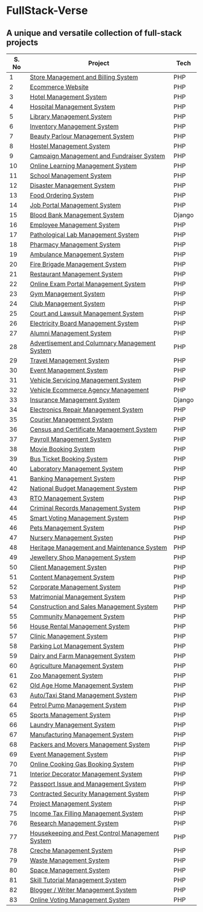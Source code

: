 # FullStack-Verse

## A unique and versatile collection of full-stack projects 

| S. No | Project | Tech |
|-------|---------|------|
| 1 | [Store Management and Billing System]() | PHP |
| 2 | [Ecommerce Website]() | PHP |
| 3 | [Hotel Management System]() | PHP |
| 4 | [Hospital Management System]() | PHP |
| 5 | [Library Management System]() | PHP |
| 6 | [Inventory Management System]() | PHP |
| 7 | [Beauty Parlour Management System]() | PHP |
| 8 | [Hostel Management System]() | PHP |
| 9 | [Campaign Management and Fundraiser System]() | PHP |
| 10 | [Online Learning Management System]() | PHP |
| 11 | [School Management System]() | PHP |
| 12 | [Disaster Management System]() | PHP |
| 13 | [Food Ordering System]() | PHP |
| 14 | [Job Portal Management System]() | PHP |
| 15 | [Blood Bank Management System]() | Django |
| 16 | [Employee Management System]() | PHP |
| 17 | [Pathological Lab Management System]() | PHP |
| 18 | [Pharmacy Management System]() | PHP |
| 19 | [Ambulance Management System]() | PHP |
| 20 | [Fire Brigade Management System]() | PHP |
| 21 | [Restaurant Management System]() | PHP |
| 22 | [Online Exam Portal Management System]() | PHP |
| 23 | [Gym Management System]() | PHP |
| 24 | [Club Management System]() | PHP |
| 25 | [Court and Lawsuit Management System]() | PHP |
| 26 | [Electricity Board Management System]() | PHP |
| 27 | [Alumni Management System]() | PHP |
| 28 | [Advertisement and Columnary Management System]() | PHP |
| 29 | [Travel Management System]() | PHP |
| 30 | [Event Management System]() | PHP |
| 31 | [Vehicle Servicing Management System]() | PHP |
| 32 | [Vehicle Ecommerce Agency Management]() | PHP |
| 33 | [Insurance Management System]() | Django |
| 34 | [Electronics Repair Management System]() | PHP |
| 35 | [Courier Management System]() | PHP |
| 36 | [Census and Certificate Management System]() | PHP |
| 37 | [Payroll Management System]() | PHP |
| 38 | [Movie Booking System]() | PHP |
| 39 | [Bus Ticket Booking System]() | PHP |
| 40 | [Laboratory Management System]() | PHP |
| 41 | [Banking Management System]() | PHP |
| 42 | [National Budget Management System]() | PHP |
| 43 | [RTO Management System]() | PHP |
| 44 | [Criminal Records Management System]() | PHP |
| 45 | [Smart Voting Management System]() | PHP |
| 46 | [Pets Management System]() | PHP |
| 47 | [Nursery Management Systen]() | PHP |
| 48 | [Heritage Management and Maintenance System]() | PHP |
| 49 | [Jewellery Shop Management System]() | PHP |
| 50 | [Client Management Systen]() | PHP |
| 51 | [Content Management System]() | PHP |
| 52 | [Corporate Management System]() | PHP |
| 53 | [Matrimonial Management System]() | PHP |
| 54 | [Construction and Sales Management System]() | PHP |
| 55 | [Community Management System]() | PHP |
| 56 | [House Rental Management System]() | PHP |
| 57 | [Clinic Management System]() | PHP |
| 58 | [Parking Lot Management System]() | PHP |
| 59 | [Dairy and Farm Management System]() | PHP |
| 60 | [Agriculture Management System]() | PHP |
| 61 | [Zoo Management System]() | PHP |
| 62 | [Old Age Home Management System]() | PHP |
| 63 | [Auto/Taxi Stand Management System]() | PHP |
| 64 | [Petrol Pump Management System]() | PHP |
| 65 | [Sports Management System]() | PHP |
| 66 | [Laundry Management System]() | PHP |
| 67 | [Manufacturing Management System]() | PHP |
| 68 | [Packers and Movers Management System]() | PHP |
| 69 | [Event Management System]() | PHP |
| 70 | [Online Cooking Gas Booking System]() | PHP |
| 71 | [Interior Decorator Management System]() | PHP |
| 72 | [Passport Issue and Management System]() | PHP |
| 73 | [Contracted Security Management System]() | PHP |
| 74 | [Project Management System]() | PHP |
| 75 | [Income Tax Filling Management System]() | PHP |
| 76 | [Research Management System]() | PHP |
| 77 | [Housekeeping and Pest Control Management System]() | PHP |
| 78 | [Creche Management System]() | PHP |
| 79 | [Waste Management System]() | PHP |
| 80 | [Space Management System]() | PHP |
| 81 | [Skill Tutorial Management System]() | PHP |
| 82 | [Blogger / Writer Management System]() | PHP |
| 83 | [Online Voting Management System]() | PHP |
